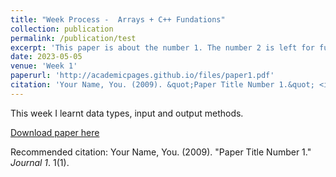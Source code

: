 ```yaml
---
title: "Week Process -  Arrays + C++ Fundations"
collection: publication
permalink: /publication/test
excerpt: 'This paper is about the number 1. The number 2 is left for future work.'
date: 2023-05-05
venue: 'Week 1'
paperurl: 'http://academicpages.github.io/files/paper1.pdf'
citation: 'Your Name, You. (2009). &quot;Paper Title Number 1.&quot; <i>Journal 1</i>. 1(1).'
---
```

This week I learnt data types, input and output methods.

[Download paper here](http://academicpages.github.io/files/paper1.pdf)

Recommended citation: Your Name, You. (2009). "Paper Title Number 1." <i>Journal 1</i>. 1(1).
